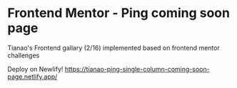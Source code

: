 # Frontend Mentor - Ping coming soon page

Tianao's Frontend gallary (2/16) implemented based on frontend mentor challenges

Deploy on Newlify! https://tianao-ping-single-column-coming-soon-page.netlify.app/
